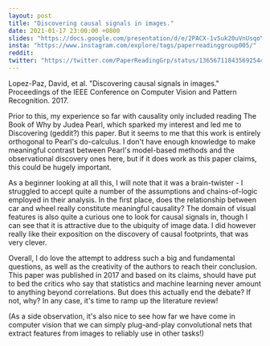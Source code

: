 ```yaml
---
layout: post
title: "Discovering causal signals in images."
date: 2021-01-17 23:00:00 +0800
slides: "https://docs.google.com/presentation/d/e/2PACX-1vSuk20uVnUsqoYeuc3zrUU4Px3g6OcK_ZKuCDSgvpKdtnSXj3WiksfoLv9QszV4soourE80Pvo9jwUz/"
insta: "https://www.instagram.com/explore/tags/paperreadinggroup005/"
reddit:
twitter: "https://twitter.com/PaperReadingGrp/status/1365671184356925448"
---
```


Lopez-Paz, David, et al. "Discovering causal signals in images." Proceedings of the IEEE Conference on Computer Vision and Pattern Recognition. 2017.

Prior to this, my experience so far with causality only included reading The Book of Why by Judea Pearl, which sparked my interest and led me to Discovering (geddit?) this paper. But it seems to me that this work is entirely orthogonal to Pearl's do-calculus. I don't have enough knowledge to make meaningful contrast between Pearl's model-based methods and the observational discovery ones here, but if it does work as this paper claims, this could be hugely important.

As a beginner looking at all this, I will note that it was a brain-twister - I struggled to accept quite a number of the assumptions and chains-of-logic employed in their analysis. In the first place, does the relationship between car and wheel really constitute meaningful causality? The domain of visual features is also quite a curious one to look for causal signals in, though I can see that it is attractive due to the ubiquity of image data. I did however really like their exposition on the discovery of causal footprints, that was very clever.

Overall, I do love the attempt to address such a big and fundamental questions, as well as the creativity of the authors to reach their conclusion. This paper was published in 2017 and based on its claims, should have put to bed the critics who say that statistics and machine learning never amount to anything beyond correlations. But does this actually end the debate? If not, why? In any case, it's time to ramp up the literature review!

(As a side observation, it's also nice to see how far we have come in computer vision that we can simply plug-and-play convolutional nets that extract features from images to reliably use in other tasks!)